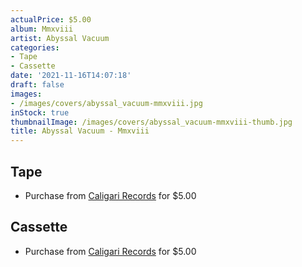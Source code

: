 ```yaml
---
actualPrice: $5.00
album: Mmxviii
artist: Abyssal Vacuum
categories:
- Tape
- Cassette
date: '2021-11-16T14:07:18'
draft: false
images:
- /images/covers/abyssal_vacuum-mmxviii.jpg
inStock: true
thumbnailImage: /images/covers/abyssal_vacuum-mmxviii-thumb.jpg
title: Abyssal Vacuum - Mmxviii
---
```


## Tape
* Purchase from [Caligari Records](https://caligarirecords.storenvy.com/products/28331135-abyssal-vacuum-mmxviii) for $5.00
## Cassette
* Purchase from [Caligari Records](https://caligarirecords.storenvy.com/products/28331135-abyssal-vacuum-mmxviii) for $5.00
